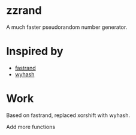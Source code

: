 # zzrand

A much faster pseudorandom number generator.

# Inspired by

* [fastrand](https://github.com/valyala/fastrand)
* [wyhash](https://github.com/wangyi-fudan/wyhash)

# Work

Based on fastrand, replaced xorshift with wyhash.

Add more functions
